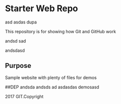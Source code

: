 # Starter Web Repo
asd
asdas
dupa

This repository is for showing how Git and GitHub work

andsd
sad

andsdasd
## Purpose

Sample website with plenty of files for demos

##DEP
andsda
andsds
ad
asdasdas
demosasd

2017 GIT.Copyright